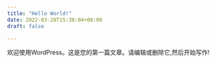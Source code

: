 ```yaml
---
title: "Hello World!"
date: 2022-03-28T15:38:04+08:00
draft: false

---
```


欢迎使用WordPress。这是您的第一篇文章。请编辑或删除它,然后开始写作!

